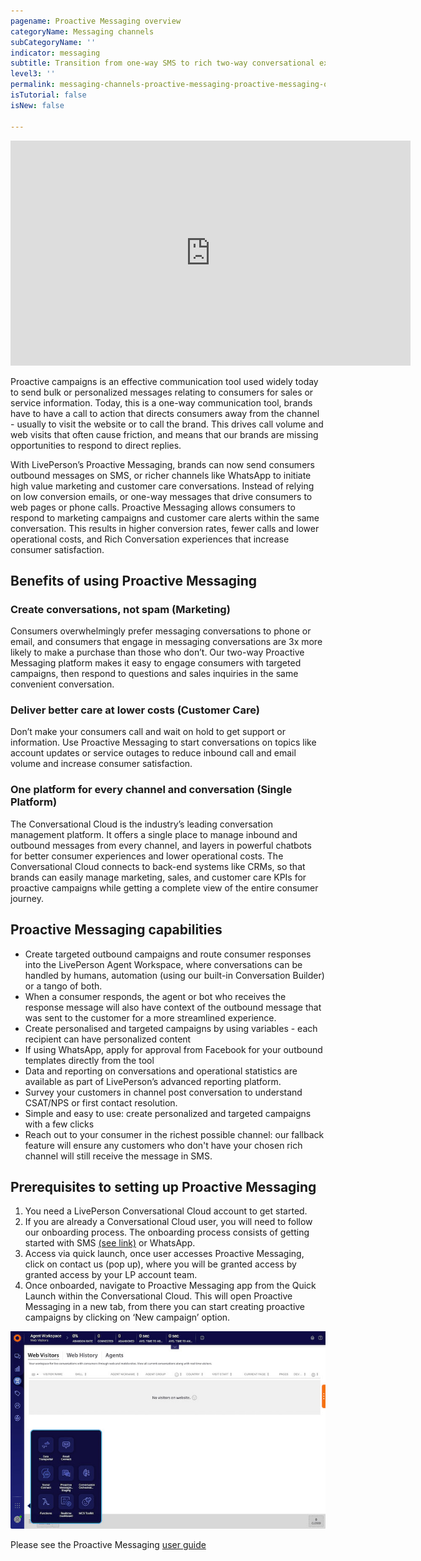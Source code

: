 ```yaml
---
pagename: Proactive Messaging overview
categoryName: Messaging channels
subCategoryName: ''
indicator: messaging
subtitle: Transition from one-way SMS to rich two-way conversational experiences
level3: ''
permalink: messaging-channels-proactive-messaging-proactive-messaging-overview.html
isTutorial: false
isNew: false

---
```

<iframe style="max-width: 750px;" src="https://player.vimeo.com/video/377504264?autoplay=1&loop=1&title=0&byline=0&portrait=0" width="640" height="360" frameborder="0" allow="autoplay; fullscreen" allowfullscreen></iframe>

Proactive campaigns is an effective communication tool used widely today to send bulk or personalized messages relating to consumers for sales or service information. Today, this is a one-way communication tool, brands have to have a call to action that directs consumers away from the channel - usually to visit the website or to call the brand. This drives call volume and web visits that often cause friction, and means that our brands are missing opportunities to respond to direct replies.

With LivePerson’s Proactive Messaging, brands can now send consumers outbound messages on SMS, or richer channels like WhatsApp to initiate high value marketing and customer care conversations. Instead of relying on low conversion emails, or one-way messages that drive consumers to web pages or phone calls. Proactive Messaging allows consumers to respond to marketing campaigns and customer care alerts within the same conversation. This results in higher conversion rates, fewer calls and lower operational costs, and Rich Conversation experiences that increase consumer satisfaction.

## Benefits of using Proactive Messaging

### Create conversations, not spam (Marketing)

Consumers overwhelmingly prefer messaging conversations to phone or email, and consumers that engage in messaging conversations are 3x more likely to make a purchase than those who don’t. Our two-way Proactive Messaging platform makes it easy to engage consumers with targeted campaigns, then respond to questions and sales inquiries in the same convenient conversation.

### Deliver better care at lower costs (Customer Care)

Don’t make your consumers call and wait on hold to get support or information. Use Proactive Messaging to start conversations on topics like account updates or service outages to reduce inbound call and email volume and increase consumer satisfaction.

### One platform for every channel and conversation (Single Platform)

The Conversational Cloud is the industry’s leading conversation management platform. It offers a single place to manage inbound and outbound messages from every channel, and layers in powerful chatbots for better consumer experiences and lower operational costs. The Conversational Cloud connects to back-end systems like CRMs, so that brands can easily manage marketing, sales, and customer care KPIs for proactive campaigns while getting a complete view of the entire consumer journey.

## Proactive Messaging capabilities

* Create targeted outbound campaigns and route consumer responses into the LivePerson Agent Workspace, where conversations can be handled by humans, automation (using our built-in Conversation Builder) or a tango of both.
* When a consumer responds, the agent or bot who receives the response message will also have context of the outbound message that was sent to the customer for a more streamlined experience.
* Create personalised and targeted campaigns by using variables - each recipient can have personalized content
* If using WhatsApp, apply for approval from Facebook for your outbound templates directly from the tool
* Data and reporting on conversations and operational statistics are available as part of LivePerson’s advanced reporting platform.
* Survey your customers in channel post conversation to understand CSAT/NPS or first contact resolution.
* Simple and easy to use: create personalized and targeted campaigns with a few clicks
* Reach out to your consumer in the richest possible channel: our fallback feature will ensure any customers who don't have your chosen rich channel will still receive the message in SMS.

## Prerequisites to setting up Proactive Messaging

1. You need a LivePerson Conversational Cloud account to get started.
2. If you are already a Conversational Cloud user, you will need to follow our onboarding process. The onboarding process consists of getting started with SMS [(see link)](https://knowledge.liveperson.com/getting-started-quick-start-guides-twilio-sms-quick-start.html) or WhatsApp.
3. Access via quick launch, once user accesses Proactive Messaging, click on contact us (pop up), where you will be granted access by granted access by your LP account team.
4. Once onboarded, navigate to Proactive Messaging app from the Quick Launch within the Conversational Cloud. This will open Proactive Messaging in a new tab, from there you can start creating proactive campaigns by clicking on ‘New campaign’ option.

![](img/Proactive_Overview1.jpg)

Please see the Proactive Messaging [user guide](https://knowledge.liveperson.com/messaging-channels-proactive-messaging-proactive-messaging-user-guide.html)
